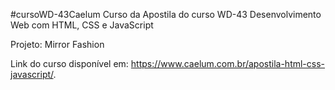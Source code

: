 #cursoWD-43Caelum
Curso da Apostila do curso WD-43 Desenvolvimento Web com HTML, CSS e JavaScript

Projeto: Mirror Fashion

Link do curso disponível em: https://www.caelum.com.br/apostila-html-css-javascript/.